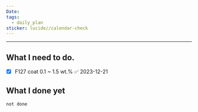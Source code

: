 ```yaml
---
Date: 
tags:
  - daily_plan
sticker: lucide//calendar-check
---
```

---
## What I need to do.

- [x] F127 coat 0.1 ~ 1.5 wt.% ✅ 2023-12-21



## What I done yet
```tasks
not done
```
